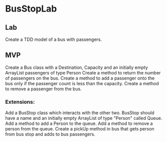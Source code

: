 # BusStopLab

## Lab
Create a TDD model of a bus with passengers.

## MVP
Create a Bus class with a Destination, Capacity and an initially empty ArrayList passengers of type Person
Create a method to return the number of passengers on the bus.
Create a method to add a passenger onto the bus only if the passenger count is less than the capacity.
Create a method to remove a passenger from the bus.

### Extensions:
Add a BusStop class which interacts with the other two.
BusStop should have a name and an initially empty ArrayList of type "Person" called Queue.
Add a method to add a Person to the queue.
Add a method to remove a person from the queue.
Create a pickUp method in bus that gets person from bus stop and adds to bus passengers.
